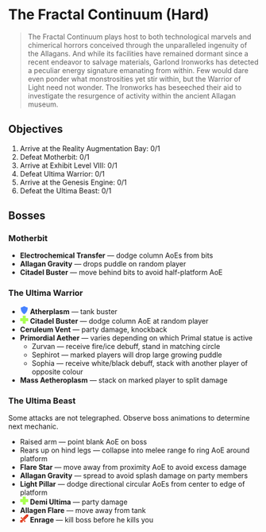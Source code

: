 # The Fractal Continuum (Hard)

> The Fractal Continuum plays host to both technological marvels and chimerical horrors conceived through the unparalleled ingenuity of the Allagans. And while its facilities have remained dormant since a recent endeavor to salvage materials, Garlond Ironworks has detected a peculiar energy signature emanating from within. Few would dare even ponder what monstrosities yet stir within, but the Warrior of Light need not wonder. The Ironworks has beseeched their aid to investigate the resurgence of activity within the ancient Allagan museum.

## Objectives

1. Arrive at the Reality Augmentation Bay: 0/1
2. Defeat Motherbit: 0/1
3. Arrive at Exhibit Level VIII: 0/1
4. Defeat Ultima Warrior: 0/1
5. Arrive at the Genesis Engine: 0/1
6. Defeat the Ultima Beast: 0/1

## Bosses

### Motherbit

- **Electrochemical Transfer** — dodge column AoEs from bits
- **Allagan Gravity** — drops puddle on random player
- **Citadel Buster** — move behind bits to avoid half-platform AoE

### The Ultima Warrior

- ![](/assets/icons/role-tank.png) **Atherplasm** — tank buster
- ![](/assets/icons/role-healer.png) **Citadel Buster** — dodge column AoE at random player
- **Ceruleum Vent** — party damage, knockback
- **Primordial Aether** — varies depending on which Primal statue is active
  - Zurvan — receive fire/ice debuff, stand in matching circle
  - Sephirot — marked players will drop large growing puddle
  - Sophia — receive white/black debuff, stack with another player of opposite colour
- **Mass Aetheroplasm** — stack on marked player to split damage

### The Ultima Beast

Some attacks are not telegraphed. Observe boss animations to determine next mechanic.

- Raised arm — point blank AoE on boss
- Rears up on hind legs — collapse into melee range fo ring AoE around platform
- **Flare Star** — move away from proximity AoE to avoid excess damage
- **Allagan Gravity** — spread to avoid splash damage on party members
- **Light Pillar** — dodge directional circular AoEs from center to edge of platform
- ![](/assets/icons/role-healer.png) **Demi Ultima** — party damage
- **Allagen Flare** — move away from tank
- ![](/assets/icons/role-dps.png) **Enrage** — kill boss before he kills you
